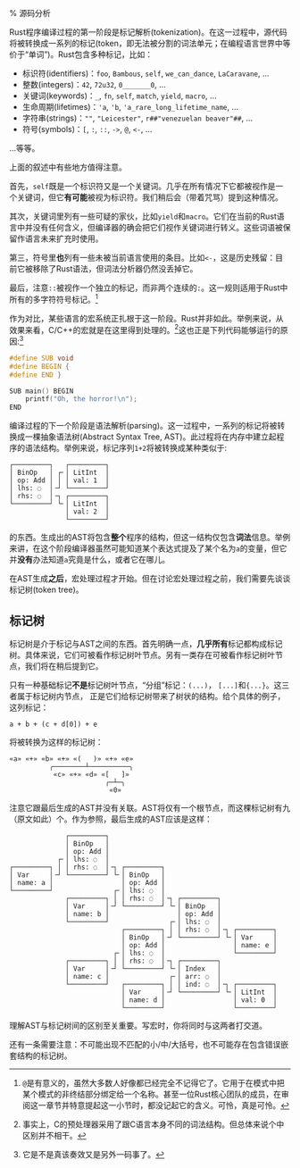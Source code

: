 % 源码分析

Rust程序编译过程的第一阶段是标记解析(tokenization)。在这一过程中，源代码将被转换成一系列的标记(token，即无法被分割的词法单元；在编程语言世界中等价于“单词”)。Rust包含多种标记，比如：

- 标识符(identifiers)：`foo`, `Bambous`, `self`, `we_can_dance`, `LaCaravane`, …
- 整数(integers)：`42`, `72u32`, `0_______0`, …
- 关键词(keywords)：`_`, `fn`, `self`, `match`, `yield`, `macro`, …
- 生命周期(lifetimes)：`'a`, `'b`, `'a_rare_long_lifetime_name`, …
- 字符串(strings)：`""`, `"Leicester"`, `r##"venezuelan beaver"##`, …
- 符号(symbols)：`[`, `:`, `::`, `->`, `@`, `<-`, …

…等等。

上面的叙述中有些地方值得注意。

首先，`self`既是一个标识符又是一个关键词。几乎在所有情况下它都被视作是一个关键词，但它**有可能**被视为标识符。我们稍后会（带着咒骂）提到这种情况。

其次，关键词里列有一些可疑的家伙，比如`yield`和`macro`。它们在当前的Rust语言中并没有任何含义，但编译器的确会把它们视作关键词进行转义。这些词语被保留作语言未来扩充时使用。

第三，符号里**也**列有一些未被当前语言使用的条目。比如`<-`，这是历史残留：目前它被移除了Rust语法，但词法分析器仍然没丢掉它。

最后，注意`::`被视作一个独立的标记，而非两个连续的`:`。这一规则适用于Rust中所有的多字符符号标记。[^逝去的@]

[^逝去的@]: `@`是有意义的，虽然大多数人好像都已经完全不记得它了。它用于在模式中把某个模式的非终结部分绑定给一个名称。甚至一位Rust核心团队的成员，在审阅这一章节并特意提起这一小节时，都没记起它的含义。可怜，真是可怜。

作为对比，某些语言的宏系统正扎根于这一阶段。Rust并非如此。举例来说，从效果来看，C/C++的宏就是在这里得到处理的。[^其实不是]这也正是下列代码能够运行的原因:[^这看起来不错]

[^其实不是]: 事实上，C的预处理器采用了跟C语言本身不同的词法结构。但总体来说个中区别并不相干。
[^这看起来不错]: 它是不是真该奏效又是另外一码事了。

```c
#define SUB void
#define BEGIN {
#define END }

SUB main() BEGIN
    printf("Oh, the horror!\n");
END
```

编译过程的下一个阶段是语法解析(parsing)。这一过程中，一系列的标记将被转换成一棵抽象语法树(Abstract Syntax Tree, AST)。此过程将在内存中建立起程序的语法结构。举例来说，标记序列`1+2`将被转换成某种类似于:

```text
┌─────────┐   ┌─────────┐
│ BinOp   │ ┌╴│ LitInt  │
│ op: Add │ │ │ val: 1  │
│ lhs: ◌  │╶┘ └─────────┘
│ rhs: ◌  │╶┐ ┌─────────┐
└─────────┘ └╴│ LitInt  │
              │ val: 2  │
              └─────────┘
```

的东西。生成出的AST将包含**整个**程序的结构，但这一结构仅包含**词法**信息。举例来讲，在这个阶段编译器虽然可能知道某个表达式提及了某个名为`a`的变量，但它并**没有**办法知道`a`究竟是什么，或者它在哪儿。

在AST生成**之后**，宏处理过程才开始。但在讨论宏处理过程之前，我们需要先谈谈标记树(token tree)。

## 标记树

标记树是介于标记与AST之间的东西。首先明确一点，**几乎所有**标记都构成标记树。具体来说，它们可被看作标记树叶节点。另有一类存在可被看作标记树叶节点，我们将在稍后提到它。

只有一种基础标记**不是**标记树叶节点，“分组”标记：`(...)`， `[...]`和`{...}`。这三者属于标记树内节点， 正是它们给标记树带来了树状的结构。给个具体的例子，这列标记：

```ignore
a + b + (c + d[0]) + e
```

将被转换为这样的标记树：

```text
«a» «+» «b» «+» «(   )» «+» «e»
          ╭────────┴──────────╮
           «c» «+» «d» «[   ]»
                        ╭─┴─╮
                         «0»
```

注意它跟最后生成的AST并没有关联。AST将仅有一个根节点，而这棵标记树有九（原文如此）个。作为参照，最后生成的AST应该是这样：

```text
              ┌─────────┐
              │ BinOp   │
              │ op: Add │
            ┌╴│ lhs: ◌  │
┌─────────┐ │ │ rhs: ◌  │╶┐ ┌─────────┐
│ Var     │╶┘ └─────────┘ └╴│ BinOp   │
│ name: a │                 │ op: Add │
└─────────┘               ┌╴│ lhs: ◌  │
              ┌─────────┐ │ │ rhs: ◌  │╶┐ ┌─────────┐
              │ Var     │╶┘ └─────────┘ └╴│ BinOp   │
              │ name: b │                 │ op: Add │
              └─────────┘               ┌╴│ lhs: ◌  │
                            ┌─────────┐ │ │ rhs: ◌  │╶┐ ┌─────────┐
                            │ BinOp   │╶┘ └─────────┘ └╴│ Var     │
                            │ op: Add │                 │ name: e │
                          ┌╴│ lhs: ◌  │                 └─────────┘
              ┌─────────┐ │ │ rhs: ◌  │╶┐ ┌─────────┐
              │ Var     │╶┘ └─────────┘ └╴│ Index   │
              │ name: c │               ┌╴│ arr: ◌  │
              └─────────┘   ┌─────────┐ │ │ ind: ◌  │╶┐ ┌─────────┐
                            │ Var     │╶┘ └─────────┘ └╴│ LitInt  │
                            │ name: d │                 │ val: 0  │
                            └─────────┘                 └─────────┘
```

理解AST与标记树间的区别至关重要。写宏时，你将同时与这两者打交道。

还有一条需要注意：不可能出现不匹配的小/中/大括号，也不可能存在包含错误嵌套结构的标记树。
